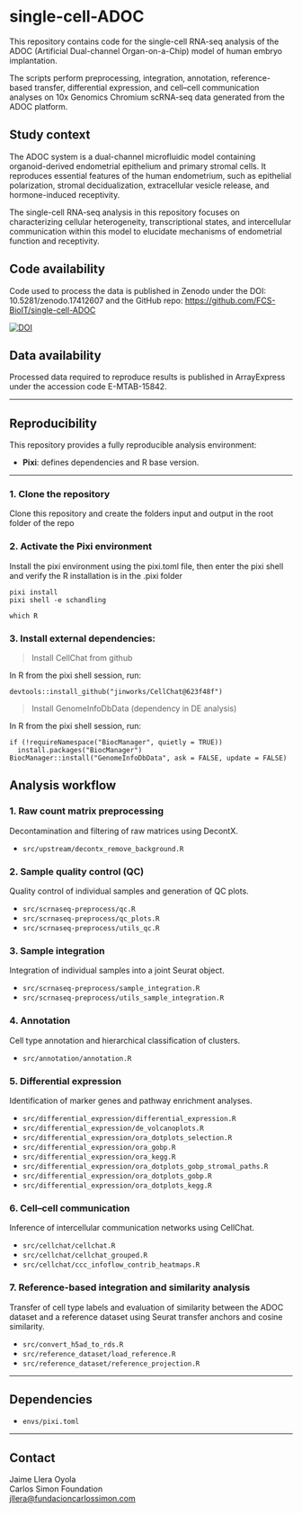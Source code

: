# single-cell-ADOC

This repository contains code for the single-cell RNA-seq analysis of the ADOC (Artificial Dual-channel Organ-on-a-Chip) model of human embryo implantation.

The scripts perform preprocessing, integration, annotation, reference-based transfer, differential expression, and cell–cell communication analyses on 10x Genomics Chromium scRNA-seq data generated from the ADOC platform.

## Study context

The ADOC system is a dual-channel microfluidic model containing organoid-derived endometrial epithelium and primary stromal cells.
It reproduces essential features of the human endometrium, such as epithelial polarization, stromal decidualization, extracellular vesicle release, and hormone-induced receptivity.

The single-cell RNA-seq analysis in this repository focuses on characterizing cellular heterogeneity, transcriptional states, and intercellular communication within this model to elucidate mechanisms of endometrial function and receptivity.

## Code availability

Code used to process the data is published in Zenodo under the DOI: 10.5281/zenodo.17412607 and the GitHub repo: https://github.com/FCS-BioIT/single-cell-ADOC

[![DOI](https://zenodo.org/badge/DOI/10.5281/zenodo.17412607.svg)](https://doi.org/10.5281/zenodo.17412607)


## Data availability

Processed data required to reproduce results is published in ArrayExpress under the accession code E-MTAB-15842.

---

## Reproducibility

This repository provides a fully reproducible analysis environment:

- **Pixi**: defines dependencies and R base version. 

---

### 1. Clone the repository

Clone this repository and create the folders input and output in the root folder of the repo

### 2. Activate the Pixi environment

Install the pixi environment using the pixi.toml file, then enter the pixi shell and verify the R installation is in the .pixi folder

```
pixi install
pixi shell -e schandling

which R
```

### 3. Install external dependencies: 

> Install CellChat from github

In R from the pixi shell session, run:

```
devtools::install_github("jinworks/CellChat@623f48f")
```

> Install GenomeInfoDbData (dependency in DE analysis)

In R from the pixi shell session, run:

```
if (!requireNamespace("BiocManager", quietly = TRUE))
  install.packages("BiocManager")
BiocManager::install("GenomeInfoDbData", ask = FALSE, update = FALSE)
```


## Analysis workflow

### 1. Raw count matrix preprocessing
Decontamination and filtering of raw matrices using DecontX.

- `src/upstream/decontx_remove_background.R`

### 2. Sample quality control (QC)
Quality control of individual samples and generation of QC plots.

- `src/scrnaseq-preprocess/qc.R`  
- `src/scrnaseq-preprocess/qc_plots.R`  
- `src/scrnaseq-preprocess/utils_qc.R`

### 3. Sample integration
Integration of individual samples into a joint Seurat object.

- `src/scrnaseq-preprocess/sample_integration.R`  
- `src/scrnaseq-preprocess/utils_sample_integration.R`

### 4. Annotation
Cell type annotation and hierarchical classification of clusters.

- `src/annotation/annotation.R`

### 5. Differential expression
Identification of marker genes and pathway enrichment analyses.

- `src/differential_expression/differential_expression.R`  
- `src/differential_expression/de_volcanoplots.R`  
- `src/differential_expression/ora_dotplots_selection.R`  
- `src/differential_expression/ora_gobp.R`  
- `src/differential_expression/ora_kegg.R`
- `src/differential_expression/ora_dotplots_gobp_stromal_paths.R`
- `src/differential_expression/ora_dotplots_gobp.R`
- `src/differential_expression/ora_dotplots_kegg.R`

### 6. Cell–cell communication
Inference of intercellular communication networks using CellChat.

- `src/cellchat/cellchat.R`  
- `src/cellchat/cellchat_grouped.R`  
- `src/cellchat/ccc_infoflow_contrib_heatmaps.R`

### 7. Reference-based integration and similarity analysis
Transfer of cell type labels and evaluation of similarity between the ADOC dataset and a reference dataset using Seurat transfer anchors and cosine similarity.

- `src/convert_h5ad_to_rds.R`
- `src/reference_dataset/load_reference.R`
- `src/reference_dataset/reference_projection.R`

---

## Dependencies
- `envs/pixi.toml`

---

## Contact
Jaime Llera Oyola  
Carlos Simon Foundation  
[jllera@fundacioncarlossimon.com](mailto:jllera@fundacioncarlossimon.com)



